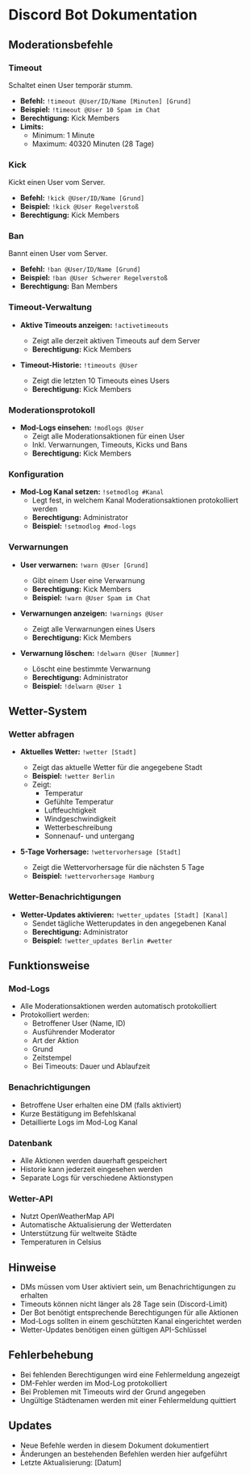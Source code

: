 # Discord Bot Dokumentation

## Moderationsbefehle

### Timeout
Schaltet einen User temporär stumm.
- **Befehl:** `!timeout @User/ID/Name [Minuten] [Grund]`
- **Beispiel:** `!timeout @User 10 Spam im Chat`
- **Berechtigung:** Kick Members
- **Limits:** 
  - Minimum: 1 Minute
  - Maximum: 40320 Minuten (28 Tage)

### Kick
Kickt einen User vom Server.
- **Befehl:** `!kick @User/ID/Name [Grund]`
- **Beispiel:** `!kick @User Regelverstoß`
- **Berechtigung:** Kick Members

### Ban
Bannt einen User vom Server.
- **Befehl:** `!ban @User/ID/Name [Grund]`
- **Beispiel:** `!ban @User Schwerer Regelverstoß`
- **Berechtigung:** Ban Members

### Timeout-Verwaltung
- **Aktive Timeouts anzeigen:** `!activetimeouts`
  - Zeigt alle derzeit aktiven Timeouts auf dem Server
  - **Berechtigung:** Kick Members

- **Timeout-Historie:** `!timeouts @User`
  - Zeigt die letzten 10 Timeouts eines Users
  - **Berechtigung:** Kick Members

### Moderationsprotokoll
- **Mod-Logs einsehen:** `!modlogs @User`
  - Zeigt alle Moderationsaktionen für einen User
  - Inkl. Verwarnungen, Timeouts, Kicks und Bans
  - **Berechtigung:** Kick Members

### Konfiguration
- **Mod-Log Kanal setzen:** `!setmodlog #Kanal`
  - Legt fest, in welchem Kanal Moderationsaktionen protokolliert werden
  - **Berechtigung:** Administrator
  - **Beispiel:** `!setmodlog #mod-logs`

### Verwarnungen
- **User verwarnen:** `!warn @User [Grund]`
  - Gibt einem User eine Verwarnung
  - **Berechtigung:** Kick Members
  - **Beispiel:** `!warn @User Spam im Chat`

- **Verwarnungen anzeigen:** `!warnings @User`
  - Zeigt alle Verwarnungen eines Users
  - **Berechtigung:** Kick Members

- **Verwarnung löschen:** `!delwarn @User [Nummer]`
  - Löscht eine bestimmte Verwarnung
  - **Berechtigung:** Administrator
  - **Beispiel:** `!delwarn @User 1`

## Wetter-System

### Wetter abfragen
- **Aktuelles Wetter:** `!wetter [Stadt]`
  - Zeigt das aktuelle Wetter für die angegebene Stadt
  - **Beispiel:** `!wetter Berlin`
  - Zeigt:
    - Temperatur
    - Gefühlte Temperatur
    - Luftfeuchtigkeit
    - Windgeschwindigkeit
    - Wetterbeschreibung
    - Sonnenauf- und untergang

- **5-Tage Vorhersage:** `!wettervorhersage [Stadt]`
  - Zeigt die Wettervorhersage für die nächsten 5 Tage
  - **Beispiel:** `!wettervorhersage Hamburg`

### Wetter-Benachrichtigungen
- **Wetter-Updates aktivieren:** `!wetter_updates [Stadt] [Kanal]`
  - Sendet tägliche Wetterupdates in den angegebenen Kanal
  - **Berechtigung:** Administrator
  - **Beispiel:** `!wetter_updates Berlin #wetter`

## Funktionsweise

### Mod-Logs
- Alle Moderationsaktionen werden automatisch protokolliert
- Protokolliert werden:
  - Betroffener User (Name, ID)
  - Ausführender Moderator
  - Art der Aktion
  - Grund
  - Zeitstempel
  - Bei Timeouts: Dauer und Ablaufzeit

### Benachrichtigungen
- Betroffene User erhalten eine DM (falls aktiviert)
- Kurze Bestätigung im Befehlskanal
- Detaillierte Logs im Mod-Log Kanal

### Datenbank
- Alle Aktionen werden dauerhaft gespeichert
- Historie kann jederzeit eingesehen werden
- Separate Logs für verschiedene Aktionstypen

### Wetter-API
- Nutzt OpenWeatherMap API
- Automatische Aktualisierung der Wetterdaten
- Unterstützung für weltweite Städte
- Temperaturen in Celsius

## Hinweise
- DMs müssen vom User aktiviert sein, um Benachrichtigungen zu erhalten
- Timeouts können nicht länger als 28 Tage sein (Discord-Limit)
- Der Bot benötigt entsprechende Berechtigungen für alle Aktionen
- Mod-Logs sollten in einem geschützten Kanal eingerichtet werden
- Wetter-Updates benötigen einen gültigen API-Schlüssel

## Fehlerbehebung
- Bei fehlenden Berechtigungen wird eine Fehlermeldung angezeigt
- DM-Fehler werden im Mod-Log protokolliert
- Bei Problemen mit Timeouts wird der Grund angegeben
- Ungültige Städtenamen werden mit einer Fehlermeldung quittiert

## Updates
- Neue Befehle werden in diesem Dokument dokumentiert
- Änderungen an bestehenden Befehlen werden hier aufgeführt
- Letzte Aktualisierung: [Datum] 